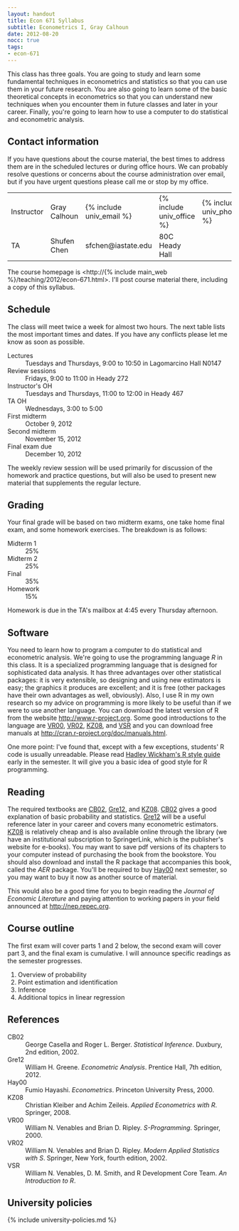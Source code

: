 ```yaml
---
layout: handout
title: Econ 671 Syllabus
subtitle: Econometrics I, Gray Calhoun
date: 2012-08-20
nocc: true
tags:
- econ-671
---
```


This class has three goals.  You are going to study and learn some
fundamental techniques in econometrics and statistics so that you can
use them in your future research.  You are also going to learn some of
the basic theoretical concepts in econometrics so that you can
understand new techniques when you encounter them in future classes
and later in your career.  Finally, you're going to learn how to use a
computer to do statistical and econometric analysis.

Contact information 
-------------------

If you have questions about the course material, the best times to
address them are in the scheduled lectures or during office hours.  We
can probably resolve questions or concerns about the course
administration over email, but if you have urgent questions please
call me or stop by my office.

<table class="table">
  <tr>
    <td>Instructor</td> 
    <td>Gray Calhoun</td>
    <td>{% include univ_email %}</td>
    <td>{% include univ_office %}</td>
    <td>{% include univ_phone %}</td>
  </tr>
  <tr>
    <td>TA</td>
    <td>Shufen Chen</td>
    <td>sfchen@iastate.edu</td>
    <td>80C Heady Hall</td>
    <td> </td>
  </tr>
</table>

The course homepage is 
<http://{% include main_web %}/teaching/2012/econ-671.html>.
I'll post course material there, including a copy of this syllabus.

Schedule
--------

The class will meet twice a week for almost two hours.  The next table
lists the most important times and dates.  If you have any conflicts
please let me know as soon as possible.

<dl class="dl-horizontal">
  <dt>Lectures</dt>
  <dd>Tuesdays and Thursdays, 9:00 to 10:50 in Lagomarcino Hall N0147</dd>

  <dt>Review sessions</dt>
  <dd>Fridays, 9:00 to 11:00 in Heady 272</dd>

  <dt>Instructor's OH</dt> 
  <dd>Tuesdays and Thursdays, 11:00 to 12:00 in Heady 467</dd>

  <dt>TA OH</dt> 
  <dd>Wednesdays, 3:00 to 5:00</dd>

  <dt>First midterm</dt> 
  <dd>October 9, 2012</dd>

  <dt>Second midterm</dt>
  <dd>November 15, 2012</dd>

  <dt>Final exam due</dt> 
  <dd>December 10, 2012</dd>
</dl>

The weekly review session will be used primarily for discussion of the
homework and practice questions, but will also be used to present new
material that supplements the regular lecture.

Grading
-------

Your final grade will be based on two midterm exams, one take home
final exam, and some homework exercises.  The breakdown is as follows:

<dl class="dl-horizontal">
  <dt>Midterm 1</dt>
  <dd>25%</dd>

  <dt>Midterm 2</dt>
  <dd>25%</dd>

  <dt>Final</dt>
  <dd>35%</dd>

  <dt>Homework</dt>
  <dd>15%</dd>
</dl>

Homework is due in the TA's mailbox at 4:45 every Thursday afternoon. 

Software
--------

You need to learn how to program a computer to do statistical and
econometric analysis.  We're going to use the programming language *R*
in this class.  It is a specialized programming language that is
designed for sophisticated data analysis.  It has three advantages
over other statistical packages: it is very extensible, so designing
and using new estimators is easy; the graphics it produces are
excellent; and it is free (other packages have their own advantages as
well, obviously).  Also, I use R in my own research so my advice on
programming is more likely to be useful than if we were to use another
language.  You can download the latest version of R from the website
<http://www.r-project.org>.  Some good introductions to the language
are [VR00](#ref), [VR02](#ref), [KZ08](#ref), and [VSR](#ref) and you
can download free manuals at
<http://cran.r-project.org/doc/manuals.html>.

One more point: I've found that, except with a few exceptions,
students' R code is usually unreadable.  Please read [Hadley Wickham's
R style guide](https://github.com/hadley/devtools/wiki/Style) early in
the semester.  It will give you a basic idea of good style for R
programming.

Reading
-------

The required textbooks are [CB02](#ref), [Gre12](#ref), and [KZ08](#ref).
[CB02](#ref) gives a good explanation of basic probability and statistics.
[Gre12](#ref) will be a useful reference later in your career and covers
many econometric estimators.  [KZ08](#ref) is relatively cheap and is also
available online through the library (we have an institutional
subscription to SpringerLink, which is the publisher's website for
e-books).  You may want to save pdf versions of its chapters to your
computer instead of purchasing the book from the bookstore.  You
should also download and install the R package that accompanies this
book, called the *AER* package.  You'll be required to buy
[Hay00](#ref) next semester, so you may want to buy it now as another
source of material.

This would also be a good time for you to begin reading the *Journal
of Economic Literature* and paying attention to working papers in your
field announced at <http://nep.repec.org>.

Course outline
--------------

The first exam will cover parts 1 and 2 below, the second exam will
cover part 3, and the final exam is cumulative. I will announce
specific readings as the semester progresses.

1. Overview of probability
2. Point estimation and identification
3. Inference
4. Additional topics in linear regression

<a name="ref"> </a>
References
----------
<dl class="dl-horizontal">
<dt>CB02</dt>
<dd>George Casella and Roger L. Berger. <i>Statistical Inference</i>. Duxbury, 2nd edition, 2002.</dd>

<dt>Gre12</dt>
<dd>William H. Greene. <i>Econometric Analysis</i>. Prentice Hall, 7th edition, 2012.</dd>

<dt>Hay00</dt>
<dd>Fumio Hayashi. <i>Econometrics</i>. Princeton University Press, 2000.</dd>

<dt>KZ08</dt>
<dd>Christian Kleiber and Achim Zeileis. <i>Applied Econometrics with R</i>. Springer, 2008.</dd>

<dt>VR00</dt>
<dd>William N. Venables and Brian D. Ripley. <i>S-Programming</i>. Springer, 2000.</dd>

<dt>VR02</dt>
<dd>William N. Venables and Brian D. Ripley. <i>Modern Applied Statistics with S</i>. Springer, New York,
   fourth edition, 2002.</dd>

<dt>VSR</dt>
<dd>William N. Venables, D. M. Smith, and R Development Core Team. <i>An Introduction to R</i>.</dd>
</dl>

University policies
-------------------

{% include university-policies.md %}

